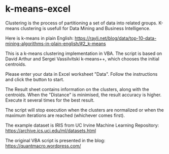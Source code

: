 # k-means-excel

Clustering is the process of partitioning a set of data into related groups.
K-means clustering is usefull for Data Mining and Business Intelligence.

Here is k-means in plain English:
https://rayli.net/blog/data/top-10-data-mining-algorithms-in-plain-english/#2_k-means

This is a k-means clustering implementation in VBA. The script is based on David Arthur and Sergei Vassilvitski k-means++, which chooses the initial centroids.

Please enter your data in Excel worksheet "Data". Follow the instructions and click the button to start.

The Result sheet contains information on the clusters, along with the centroids. When the "Distance" is minimised, the result accuracy is higher. Execute it several times for the best result.

The script  will stop execution when the clusters are normalized or when the maximum iterations are reached (whichever comes first).

The example dataset is IRIS from UC Irvine Machine Learning Repository: https://archive.ics.uci.edu/ml/datasets.html

The original VBA script is presented in the blog: 
https://quantmacro.wordpress.com/


